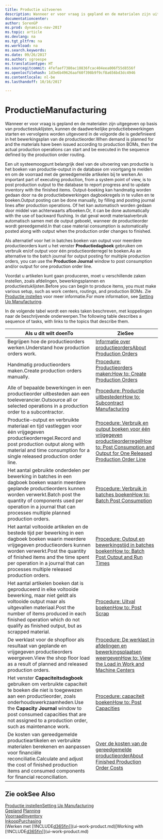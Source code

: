 ```yaml
---
title: Productie uitvoeren
description: Wanneer er voor vraag is gepland en de materialen zijn uitgegeven op basis van productiestuklijsten, kunnen de daadwerkelijke productiebewerkingen starten en vervolgens worden uitgevoerd in de volgorde die is gedefinieerd in het bewerkingsplan van de productieorder.
documentationcenter: 
author: SorenGP
ms.prod: dynamics-nav-2017
ms.topic: article
ms.devlang: na
ms.tgt_pltfrm: na
ms.workload: na
ms.search.keywords: 
ms.date: 09/26/2017
ms.author: sgroespe
ms.translationtype: HT
ms.sourcegitcommit: 4fefaef7380ac10836fcac404eea006f55d8556f
ms.openlocfilehash: 1d3e6b49626aaf60f398b9f9cf8a656bd3dc4946
ms.contentlocale: nl-be
ms.lasthandoff: 10/16/2017

---
```

# <a name="manufacturing"></a><span data-ttu-id="c5a60-103">Productie</span><span class="sxs-lookup"><span data-stu-id="c5a60-103">Manufacturing</span></span>
<span data-ttu-id="c5a60-104">Wanneer er voor vraag is gepland en de materialen zijn uitgegeven op basis van productiestuklijsten, kunnen de daadwerkelijke productiebewerkingen starten en vervolgens worden uitgevoerd in de volgorde die is gedefinieerd in het bewerkingsplan van de productieorder.</span><span class="sxs-lookup"><span data-stu-id="c5a60-104">When demand is planned for and the materials have been issued according to production BOMs, then the actual production operations can start and be executed in the sequence defined by the production order routing.</span></span>  

<span data-ttu-id="c5a60-105">Een uit systeemoogpunt belangrijk deel van de uitvoering van productie is het boeken van productie-output in de database om voortgang te melden en om de voorraad met de gereedgemelde artikelen bij te werken.</span><span class="sxs-lookup"><span data-stu-id="c5a60-105">An important part of executing production, from a system point of view, is to post production output to the database to report progress and to update inventory with the finished items.</span></span> <span data-ttu-id="c5a60-106">Output-boeking kan handmatig worden gedaan door na de productiebewerkingen dagboekregels in te vullen en te boeken.</span><span class="sxs-lookup"><span data-stu-id="c5a60-106">Output posting can be done manually, by filling and posting journal lines after production operations.</span></span> <span data-ttu-id="c5a60-107">Of het kan automatisch worden gedaan door middel van achterwaarts afboeken.</span><span class="sxs-lookup"><span data-stu-id="c5a60-107">Or, it can be done automatically with the use of backward flushing.</span></span> <span data-ttu-id="c5a60-108">In dat geval wordt materiaalverbruik automatisch samen met de output geboekt, wanneer de productieorder wordt gereedgemeld.</span><span class="sxs-lookup"><span data-stu-id="c5a60-108">In that case material consumption is automatically posted along with output when the production order changes to finished.</span></span>  

<span data-ttu-id="c5a60-109">Als alternatief voor het in batches boeken van output voor meerdere productieorders kunt u het venster **Productiedagboek** gebruiken om verbruik en/of output voor één productieorderregel te boeken.</span><span class="sxs-lookup"><span data-stu-id="c5a60-109">As an alternative to the batch journal for output posting for multiple production orders, you can use the **Production Journal** window to post consumption and/or output for one production order line.</span></span>

<span data-ttu-id="c5a60-110">Voordat u artikelen kunt gaan produceren, moet u verschillende zaken instellen, zoals afdelingen, bewerkingsplannen en productiestuklijsten.</span><span class="sxs-lookup"><span data-stu-id="c5a60-110">Before you can begin to produce items, you must make various setup, such as work centers, routings, and production BOMs.</span></span> <span data-ttu-id="c5a60-111">Zie [Productie instellen](production-configure-production-processes.md) voor meer informatie.</span><span class="sxs-lookup"><span data-stu-id="c5a60-111">For more information, see [Setting Up Manufacturing](production-configure-production-processes.md).</span></span>

<span data-ttu-id="c5a60-112">In de volgende tabel wordt een reeks taken beschreven, met koppelingen naar de beschrijvende onderwerpen.</span><span class="sxs-lookup"><span data-stu-id="c5a60-112">The following table describes a sequence of tasks, with links to the topics that describe them.</span></span>   

|<span data-ttu-id="c5a60-113">**Als u dit wilt doen**</span><span class="sxs-lookup"><span data-stu-id="c5a60-113">**To**</span></span>|<span data-ttu-id="c5a60-114">**Zie**</span><span class="sxs-lookup"><span data-stu-id="c5a60-114">**See**</span></span>|  
|------------|-------------|  
|<span data-ttu-id="c5a60-115">Begrijpen hoe de productieorders werken.</span><span class="sxs-lookup"><span data-stu-id="c5a60-115">Understand how production orders work.</span></span>|[<span data-ttu-id="c5a60-116">Informatie over productieorders</span><span class="sxs-lookup"><span data-stu-id="c5a60-116">About Production Orders</span></span>](production-about-production-orders.md)|
|<span data-ttu-id="c5a60-117">Handmatig productieorders maken.</span><span class="sxs-lookup"><span data-stu-id="c5a60-117">Create production orders manually.</span></span>|[<span data-ttu-id="c5a60-118">Procedure: Productieorders maken:</span><span class="sxs-lookup"><span data-stu-id="c5a60-118">How to: Create Production Orders</span></span>](production-how-to-create-production-orders.md)|
|<span data-ttu-id="c5a60-119">Alle of bepaalde bewerkingen in een productieorder uitbesteden aan een toeleverancier.</span><span class="sxs-lookup"><span data-stu-id="c5a60-119">Outsource all or selected operations in a production order to a subcontractor.</span></span>|[<span data-ttu-id="c5a60-120">Procedure: Productie uitbesteden</span><span class="sxs-lookup"><span data-stu-id="c5a60-120">How to: Subcontract Manufacturing</span></span>](production-how-to-subcontract-manufacturing.md)|
|<span data-ttu-id="c5a60-121">Productie-output en verbruikte materiaal en tijd vastleggen voor één vrijgegeven productieorderregel.</span><span class="sxs-lookup"><span data-stu-id="c5a60-121">Record and post production output along with material and time consumption for a single released production order line.</span></span>|[<span data-ttu-id="c5a60-122">Procedure: Verbruik en output boeken voor één vrijgegeven productieorderregel</span><span class="sxs-lookup"><span data-stu-id="c5a60-122">How to: Post Consumption and Output for One Released Production Order Line</span></span>](production-how-to-register-consumption-and-output.md)|  
|<span data-ttu-id="c5a60-123">Het aantal gebruikte onderdelen per bewerking in batches in een dagboek boeken waarin meerdere geplande productieorders kunnen worden verwerkt.</span><span class="sxs-lookup"><span data-stu-id="c5a60-123">Batch post the quantity of components used per operation in a journal that can processes multiple planned production orders.</span></span>|[<span data-ttu-id="c5a60-124">Procedure: Verbruik in batches boeken</span><span class="sxs-lookup"><span data-stu-id="c5a60-124">How to: Batch Post Consumption</span></span>](production-how-to-post-consumption.md)|
|<span data-ttu-id="c5a60-125">Het aantal voltooide artikelen en de bestede tijd per bewerking in een dagboek boeken waarin meerdere vrijgegeven productieorders kunnen worden verwerkt.</span><span class="sxs-lookup"><span data-stu-id="c5a60-125">Post the quantity of finished items and the time spent per operation in a journal that can processes multiple released production orders.</span></span>|[<span data-ttu-id="c5a60-126">Procedure: Output en bewerkingstijd in batches boeken</span><span class="sxs-lookup"><span data-stu-id="c5a60-126">How to: Batch Post Output and Run Times</span></span>](production-how-to-post-output-quantity.md)|  
|<span data-ttu-id="c5a60-127">Het aantal artikelen boeken dat is geproduceerd in elke voltooide bewerking, maar niet geldt als voltooide output maar als uitgevallen materiaal.</span><span class="sxs-lookup"><span data-stu-id="c5a60-127">Post the number of items produced in each finished operation which do not qualify as finished output, but as scrapped material.</span></span>|[<span data-ttu-id="c5a60-128">Procedure: Uitval boeken</span><span class="sxs-lookup"><span data-stu-id="c5a60-128">How to: Post Scrap</span></span>](production-how-to-post-scrap.md)|
|<span data-ttu-id="c5a60-129">De werklast voor de shopfloor als resultaat van geplande en vrijgegeven productieorders weergeven.</span><span class="sxs-lookup"><span data-stu-id="c5a60-129">View the shop floor load as a result of planned and released production orders.</span></span>|[<span data-ttu-id="c5a60-130">Procedure: De werklast in afdelingen en bewerkingsplaatsen weergeven</span><span class="sxs-lookup"><span data-stu-id="c5a60-130">How to: View the Load in Work and Machine Centers</span></span>](production-how-to-view-the-load-on-work-centers.md)|      
|<span data-ttu-id="c5a60-131">Het venster **Capaciteitsdagboek** gebruiken om verbruikte capaciteit te boeken die niet is toegewezen aan een productieorder, zoals onderhoudswerkzaamheden.</span><span class="sxs-lookup"><span data-stu-id="c5a60-131">Use the **Capacity Journal** window to post consumed capacities that are not assigned to a production order, such as maintenance work.</span></span>|[<span data-ttu-id="c5a60-132">Procedure: capaciteit boeken</span><span class="sxs-lookup"><span data-stu-id="c5a60-132">How to: Post Capacities</span></span>](production-how-to-post-capacities.md)|  
|<span data-ttu-id="c5a60-133">De kosten van gereedgemelde productieartikelen en verbruikte materialen berekenen en aanpassen voor financiële reconciliatie.</span><span class="sxs-lookup"><span data-stu-id="c5a60-133">Calculate and adjust the cost of finished production items and consumed components for financial reconciliation.</span></span>|[<span data-ttu-id="c5a60-134">Over de kosten van de gereedgemelde productieorder</span><span class="sxs-lookup"><span data-stu-id="c5a60-134">About Finished Production Order Costs</span></span>](finance-about-finished-production-order-costs.md)|  

## <a name="see-also"></a><span data-ttu-id="c5a60-135">Zie ook</span><span class="sxs-lookup"><span data-stu-id="c5a60-135">See Also</span></span>  
[<span data-ttu-id="c5a60-136">Productie instellen</span><span class="sxs-lookup"><span data-stu-id="c5a60-136">Setting Up Manufacturing</span></span>](production-configure-production-processes.md)  
<span data-ttu-id="c5a60-137">[Gepland](production-planning.md)    </span><span class="sxs-lookup"><span data-stu-id="c5a60-137">[Planning](production-planning.md)    </span></span>  
[<span data-ttu-id="c5a60-138">Voorraad</span><span class="sxs-lookup"><span data-stu-id="c5a60-138">Inventory</span></span>](inventory-manage-inventory.md)  
[<span data-ttu-id="c5a60-139">Inkoop</span><span class="sxs-lookup"><span data-stu-id="c5a60-139">Purchasing</span></span>](purchasing-manage-purchasing.md)  
<span data-ttu-id="c5a60-140">[Werken met [!INCLUDE[d365fin](includes/d365fin_md.md)]](ui-work-product.md)</span><span class="sxs-lookup"><span data-stu-id="c5a60-140">[Working with [!INCLUDE[d365fin](includes/d365fin_md.md)]](ui-work-product.md)</span></span>

